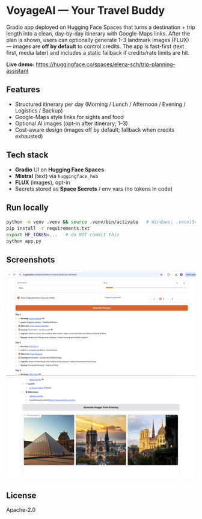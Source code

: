 # VoyageAI — Your Travel Buddy

Gradio app deployed on Hugging Face Spaces that turns a destination + trip length into a clean, day-by-day itinerary with Google-Maps links. After the plan is shown, users can optionally generate 1–3 landmark images (FLUX) — images are **off by default** to control credits. The app is fast-first (text first, media later) and includes a static fallback if credits/rate limits are hit.

**Live demo:** https://huggingface.co/spaces/elena-sch/trip-planning-assistant

## Features
- Structured itinerary per day (Morning / Lunch / Afternoon / Evening / Logistics / Backup)
- Google-Maps style links for sights and food
- Optional AI images (opt-in after itinerary; 1–3)
- Cost-aware design (images off by default; fallback when credits exhausted)

## Tech stack
- **Gradio** UI on **Hugging Face Spaces**
- **Mistral** (text) via `huggingface_hub`
- **FLUX** (images), opt-in
- Secrets stored as **Space Secrets** / env vars (no tokens in code)

## Run locally
```bash
python -m venv .venv && source .venv/bin/activate   # Windows: .venv\Scripts\activate
pip install -r requirements.txt
export HF_TOKEN=...   # do NOT commit this
python app.py
```

## Screenshots
![Itinerary view](assets/itinerary.png)
![Image generation](assets/images.png)

## License
Apache-2.0
